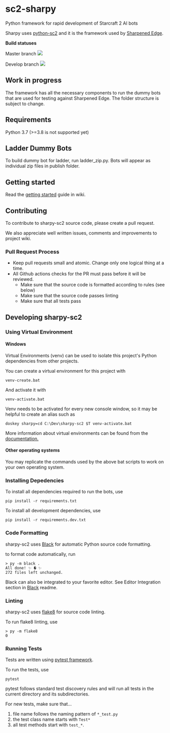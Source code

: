 # sc2-sharpy
Python framework for rapid development of Starcraft 2 AI bots

Sharpy uses [python-sc2](https://github.com/BurnySc2/python-sc2) and it is the framework used by [Sharpened Edge](https://ai-arena.net/bots/40/).

**Build statuses**

Master branch ![](https://github.com/DrInfy/sharpy-sc2/workflows/Python%20actions/badge.svg?branch=master)

Develop branch ![](https://github.com/DrInfy/sharpy-sc2/workflows/Python%20actions/badge.svg?branch=develop)

## Work in progress
The framework has all the necessary components to run the dummy bots that are used for testing against Sharpened Edge.
The folder structure is subject to change.

## Requirements
Python 3.7 (>=3.8 is not supported yet)

## Ladder Dummy Bots
To build dummy bot for ladder, run ladder_zip.py. Bots will appear as individual zip files in publish folder.

## Getting started

Read the [getting started](https://github.com/DrInfy/sharpy-sc2/wiki/1.-Getting-Started) guide in wiki.

## Contributing

To contribute to sharpy-sc2 source code, please create a pull request.

We also appreciate well written issues, comments and improvements to project wiki.

### Pull Request Process

* Keep pull requests small and atomic. Change only one logical thing at a time.
* All Github actions checks for the PR must pass before it will be reviewed.
    * Make sure that the source code is formatted according to rules (see below)
    * Make sure that the source code passes linting
    * Make sure that all tests pass

## Developing sharpy-sc2

### Using Virtual Environment

#### Windows

Virtual Environments (venv) can be used to isolate this project's Python dependencies from other projects.

You can create a virtual environment for this project with

```
venv-create.bat
```

And activate it with

```
venv-activate.bat
```

Venv needs to be activated for every new console window, so it may be helpful to create an alias such as
```
doskey sharpy=cd C:\Dev\sharpy-sc2 $T venv-activate.bat
```

More information about virtual environments can be found from the [documentation.](https://docs.python.org/3.6/tutorial/venv.html)

#### Other operating systems

You may replicate the commands used by the above bat scripts to work on your own operating system. 

### Installing Depedencies

To install all dependencies required to run the bots, use

```
pip install -r requirements.txt
```

To install all development dependencies, use

```
pip install -r requirements.dev.txt
```

### Code Formatting

sharpy-sc2 uses [Black](https://pypi.org/project/black/) for automatic Python source code formatting.

to format code automatically, run 

```
> py -m black .
All done! ✨ � ✨
272 files left unchanged.
```

Black can also be integrated to your favorite editor. See Editor Integration section in [Black](https://pypi.org/project/black/#editor-integration) readme.

### Linting

sharpy-sc2 uses [flake8](https://pypi.org/project/flake8/) for source code linting.

To run flake8 linting, use

```
> py -m flake8
0
```

### Running Tests

Tests are written using [pytest framework](https://docs.pytest.org/en/latest/getting-started.html).

To run the tests, use

```
pytest
```

pytest follows standard test discovery rules and will run all tests in the current directory and its subdirectories.

For new tests, make sure that...
1. file name follows the naming pattern of `*_test.py`
1. the test class name starts with `Test*`
1. all test methods start with `test_*`.
